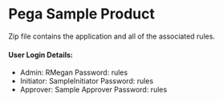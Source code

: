 # Pega Sample Product

Zip file contains the application and all of the associated rules.

<p> <h4> User Login Details: </h4>

<ul> 
  
<li> Admin: RMegan Password: rules </li>
<li> Initiator: SampleInitiator Password: rules </li>
<li> Approver: Sample Approver Password: rules </li>

</ul> </p>


